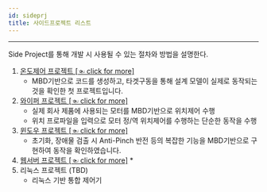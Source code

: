 ```yaml
---
id: sideprj
title: 사이드프로젝트 리스트
---
```


---

Side Project를 통해 개발 시 사용될 수 있는 절차와 방법을 설명한다.

1. [온도제어 프로젝트 [☜ click for more]](./sideprj/temperature)
    * MBD기반으로 코드를 생성하고, 타겟구동을 통해 설계 모델이 실제로 동작되는 것을 확인한 첫 프로젝트입니다.
2. [와이퍼 프로젝트 [☜ click for more]](./sideprj/wiper)
    * 실제 회사 제품에 사용되는 모터를 MBD기반으로 위치제어 수행
    * 위치 프로파일을 입력으로 모터 정/역 위치제어를 수행하는 단순한 동작을 수행
3. [윈도우 프로젝트 [☜ click for more]](./sideprj/window)
    * 초기화, 장애물 검출 시 Anti-Pinch 반전 등의 복잡한 기능을 MBD기반으로 구현하여 동작을 확인하였습니다.
4. [웹서버 프로젝트 [☜ click for more]](./sideprj/hybrid)
    * 
5. 리눅스 프로젝트 (TBD)
    * 리눅스 기반 통합 제어기


